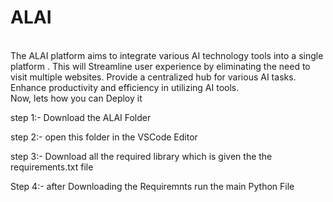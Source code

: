 # ALAI

<br>
The ALAI platform aims to integrate various AI technology tools into a single platform . This will Streamline user experience by eliminating the need to visit 
multiple websites.
Provide a centralized hub for various AI tasks.
Enhance productivity and efficiency in utilizing AI tools.

<br>
Now, lets how you can Deploy it 

step 1:- Download the ALAI Folder 

step 2:- open this folder in the VSCode Editor 

step 3:- Download all the required  library which is given the the requirements.txt file 

Step 4:- after Downloading the Requiremnts run the main Python File 
